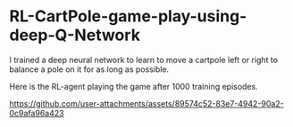 # RL-CartPole-game-play-using-deep-Q-Network
I trained a deep neural network to learn to move a cartpole left or right to balance a pole on it for as long as possible.

Here is the RL-agent playing the game after 1000 training episodes.

[https://github.com/user-attachments/assets/89574c52-83e7-4942-90a2-0c9afa96a423
](https://github.com/user-attachments/assets/32dbb970-24c2-46bd-b1cc-93704845022b)
